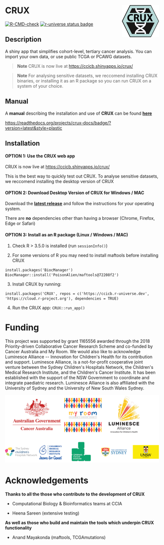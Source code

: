 # CRUX <img src="man/figures/logo.png" align="right" height="104" />

<!-- badges: start -->
[![R-CMD-check](https://github.com/CCICB/CRUX/actions/workflows/R-CMD-check.yaml/badge.svg)](https://github.com/CCICB/CRUX/actions/workflows/R-CMD-check.yaml)
[![r-universe status badge](https://ccicb.r-universe.dev/badges/CRUX)](https://selkamand.r-universe.dev/ui#package:CRUX)
<!-- badges: end -->

## Description

A shiny app that simplifies cohort-level, tertiary cancer analysis. You can import your own data, or use public TCGA or PCAWG datasets.

> **Note** CRUX is now live at <https://ccicb.shinyapps.io/crux/>

> **Note** For analysing sensitive datasets, we reccomend installing CRUX binaries, or installing it as an R package so you can run CRUX on a system of your choice.

## Manual

A **manual** describing the installation and use of **CRUX** can be found [**here**](https://crux-docs.readthedocs.io/en/latest/index.html)

<https://readthedocs.org/projects/crux-docs/badge/?version=latest&style=plastic>

## Installation

#### OPTION 1: Use the CRUX web app

CRUX is now live at <https://ccicb.shinyapps.io/crux/>

This is the best way to quickly test out CRUX. To analyse sensitive datasets, we reccomend installing the desktop version of CRUX

#### OPTION 2: Download Desktop Version of CRUX for Windows / MAC

Download the [**latest release**](https://github.com/CCICB/CRUX/releases) and follow the instructions for your operating system.

There are **no** dependencies other than having a browser (Chrome, Firefox, Edge or Safari)

#### OPTION 3: Install as an R package (Linux / Windows / MAC)

1.  Check R \> 3.5.0 is installed (run `sessionInfo()`)

2. For some versions of R you may need to install maftools before installing CRUX
```
install.packages('BiocManager')
BiocManager::install('PoisonAlien/maftools@72208f2')
```
3.  Install CRUX by running: 
```
install.packages('CRUX', repos = c('https://ccicb.r-universe.dev', 'https://cloud.r-project.org'), dependencies = TRUE)
```
4.  Run the CRUX app: `CRUX::run_app()`

# Funding

This project was supported by grant 1165556 awarded through the 2018 Priority-driven Collaborative Cancer Research Scheme and co-funded by Cancer Australia and My Room. We would also like to acknowledge Luminesce Alliance -- Innovation for Children's Health for its contribution and support. Luminesce Alliance, is a not-for-profit cooperative joint venture between the Sydney Children's Hospitals Network, the Children's Medical Research Institute, and the Children's Cancer Institute. It has been established with the support of the NSW Government to coordinate and integrate paediatric research. Luminesce Alliance is also affiliated with the University of Sydney and the University of New South Wales Sydney.

![Supporting Organisation Logos](inst/logos/support_organisations_extensive_wide.png)

# Acknowledgements

**Thanks to all the those who contribute to the development of CRUX**

-   Computational Biology & Bioinformatics teams at CCIA

-   Heena Sareen (extensive testing)

**As well as those who build and maintain the tools which underpin CRUX functionality**

-   Anand Mayakonda (maftools, TCGAmutations)
